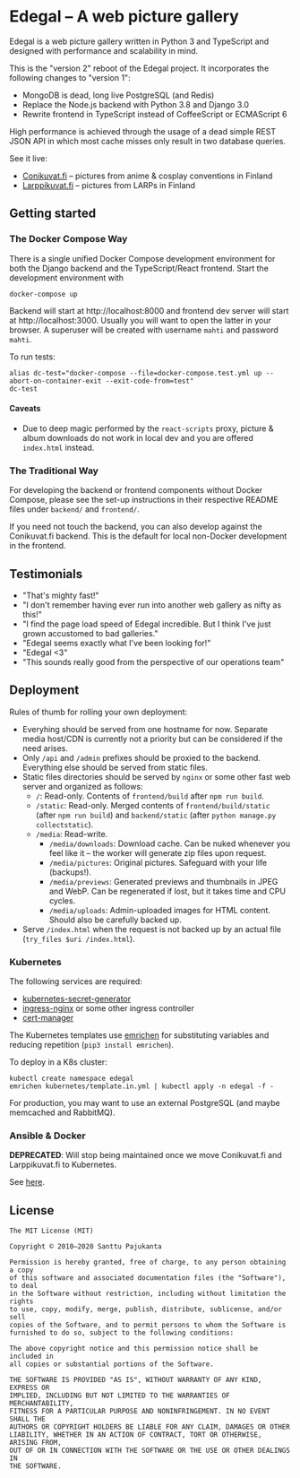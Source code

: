 # Edegal – A web picture gallery

Edegal is a web picture gallery written in Python 3 and TypeScript and designed with performance and scalability in mind.

This is the "version 2" reboot of the Edegal project. It incorporates the following changes to "version 1":

* MongoDB is dead, long live PostgreSQL (and Redis)
* Replace the Node.js backend with Python 3.8 and Django 3.0
* Rewrite frontend in TypeScript instead of CoffeeScript or ECMAScript 6

High performance is achieved through the usage of a dead simple REST JSON API in which most cache misses only result in two database queries.

See it live:

* [Conikuvat.fi](https://conikuvat.fi) – pictures from anime & cosplay conventions in Finland
* [Larppikuvat.fi](https://larppikuvat.fi) – pictures from LARPs in Finland

## Getting started

### The Docker Compose Way

There is a single unified Docker Compose development environment for both the Django backend and the TypeScript/React frontend. Start the development environment with

    docker-compose up

Backend will start at http://localhost:8000 and frontend dev server will start at http://localhost:3000. Usually you will want to open the latter in your browser. A superuser will be created with username `mahti` and password `mahti`.

To run tests:

    alias dc-test="docker-compose --file=docker-compose.test.yml up --abort-on-container-exit --exit-code-from=test"
    dc-test

#### Caveats

* Due to deep magic performed by the `react-scripts` proxy, picture & album downloads do not work in local dev and you are offered `index.html` instead.

### The Traditional Way

For developing the backend or frontend components without Docker Compose, please see the set-up instructions in their respective README files under `backend/` and `frontend/`.

If you need not touch the backend, you can also develop against the Conikuvat.fi backend. This is the default for local non-Docker development in the frontend.

## Testimonials

* "That's mighty fast!"
* "I don't remember having ever run into another web gallery as nifty as this!"
* "I find the page load speed of Edegal incredible. But I think I've just grown accustomed to bad galleries."
* "Edegal seems exactly what I've been looking for!"
* "Edegal <3"
* "This sounds really good from the perspective of our operations team"

## Deployment

Rules of thumb for rolling your own deployment:

* Everyhing should be served from one hostname for now. Separate media host/CDN is currently not a priority but can be considered if the need arises.
* Only `/api` and `/admin` prefixes should be proxied to the backend. Everything else should be served from static files.
* Static files directories should be served by `nginx` or some other fast web server and organized as follows:
  * `/`: Read-only. Contents of `frontend/build` after `npm run build`.
  * `/static`: Read-only. Merged contents of `frontend/build/static` (after `npm run build`) and `backend/static` (after `python manage.py collectstatic`).
  * `/media`: Read-write.
    * `/media/downloads`: Download cache. Can be nuked whenever you feel like it – the worker will generate zip files upon request.
    * `/media/pictures`: Original pictures. Safeguard with your life (backups!).
    * `/media/previews`: Generated previews and thumbnails in JPEG and WebP. Can be regenerated if lost, but it takes time and CPU cycles.
    * `/media/uploads`: Admin-uploaded images for HTML content. Should also be carefully backed up.
* Serve `/index.html` when the request is not backed up by an actual file (`try_files $uri /index.html`).

### Kubernetes

The following services are required:

* [kubernetes-secret-generator](https://github.com/mittwald/kubernetes-secret-generator)
* [ingress-nginx](https://github.com/kubernetes/ingress-nginx) or some other ingress controller
* [cert-manager](https://github.com/jetstack/cert-manager)

The Kubernetes templates use [emrichen](https://github.com/con2/emrichen) for substituting variables and reducing repetition (`pip3 install emrichen`).

To deploy in a K8s cluster:

    kubectl create namespace edegal
    emrichen kubernetes/template.in.yml | kubectl apply -n edegal -f -

For production, you may want to use an external PostgreSQL (and maybe memcached and RabbitMQ).

### Ansible & Docker

**DEPRECATED**: Will stop being maintained once we move Conikuvat.fi and Larppikuvat.fi to Kubernetes.

See [here](https://github.com/tracon/ansible-tracon/tree/master/roles/edegal/).

## License

    The MIT License (MIT)

    Copyright © 2010–2020 Santtu Pajukanta

    Permission is hereby granted, free of charge, to any person obtaining a copy
    of this software and associated documentation files (the "Software"), to deal
    in the Software without restriction, including without limitation the rights
    to use, copy, modify, merge, publish, distribute, sublicense, and/or sell
    copies of the Software, and to permit persons to whom the Software is
    furnished to do so, subject to the following conditions:

    The above copyright notice and this permission notice shall be included in
    all copies or substantial portions of the Software.

    THE SOFTWARE IS PROVIDED "AS IS", WITHOUT WARRANTY OF ANY KIND, EXPRESS OR
    IMPLIED, INCLUDING BUT NOT LIMITED TO THE WARRANTIES OF MERCHANTABILITY,
    FITNESS FOR A PARTICULAR PURPOSE AND NONINFRINGEMENT. IN NO EVENT SHALL THE
    AUTHORS OR COPYRIGHT HOLDERS BE LIABLE FOR ANY CLAIM, DAMAGES OR OTHER
    LIABILITY, WHETHER IN AN ACTION OF CONTRACT, TORT OR OTHERWISE, ARISING FROM,
    OUT OF OR IN CONNECTION WITH THE SOFTWARE OR THE USE OR OTHER DEALINGS IN
    THE SOFTWARE.
